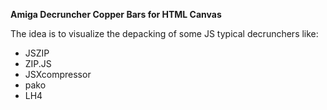 **Amiga Decruncher Copper Bars for HTML Canvas**

The idea is to visualize the depacking of some JS typical decrunchers like:
- JSZIP
- ZIP.JS
- JSXcompressor
- pako
- LH4
